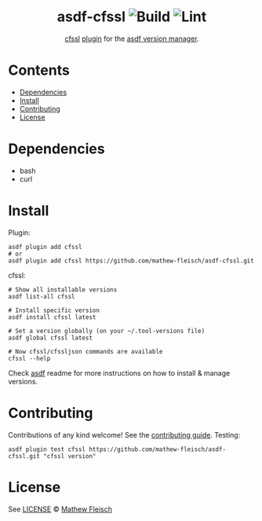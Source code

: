 <div align="center">

# asdf-cfssl ![Build](https://github.com/mathew-fleisch/asdf-cfssl/workflows/Build/badge.svg) ![Lint](https://github.com/mathew-fleisch/asdf-cfssl/workflows/Lint/badge.svg)

[cfssl](https://github.com/cloudflare/cfssl) [plugin](https://github.com/mathew-fleisch/asdf-cfssl) for the [asdf version manager](https://asdf-vm.com).

</div>

# Contents

- [Dependencies](#dependencies)
- [Install](#install)
- [Contributing](#contributing)
- [License](#license)

# Dependencies

- bash
- curl

# Install

Plugin:

```shell
asdf plugin add cfssl
# or
asdf plugin add cfssl https://github.com/mathew-fleisch/asdf-cfssl.git
```

cfssl:

```shell
# Show all installable versions
asdf list-all cfssl

# Install specific version
asdf install cfssl latest

# Set a version globally (on your ~/.tool-versions file)
asdf global cfssl latest

# Now cfssl/cfssljson commands are available
cfssl --help
```

Check [asdf](https://github.com/asdf-vm/asdf) readme for more instructions on how to
install & manage versions.

# Contributing

Contributions of any kind welcome! See the [contributing guide](CONTRIBUTING.md). Testing:

```shell
asdf plugin test cfssl https://github.com/mathew-fleisch/asdf-cfssl.git "cfssl version"
```

# License

See [LICENSE](LICENSE) © [Mathew Fleisch](https://github.com/mathew-fleisch/)